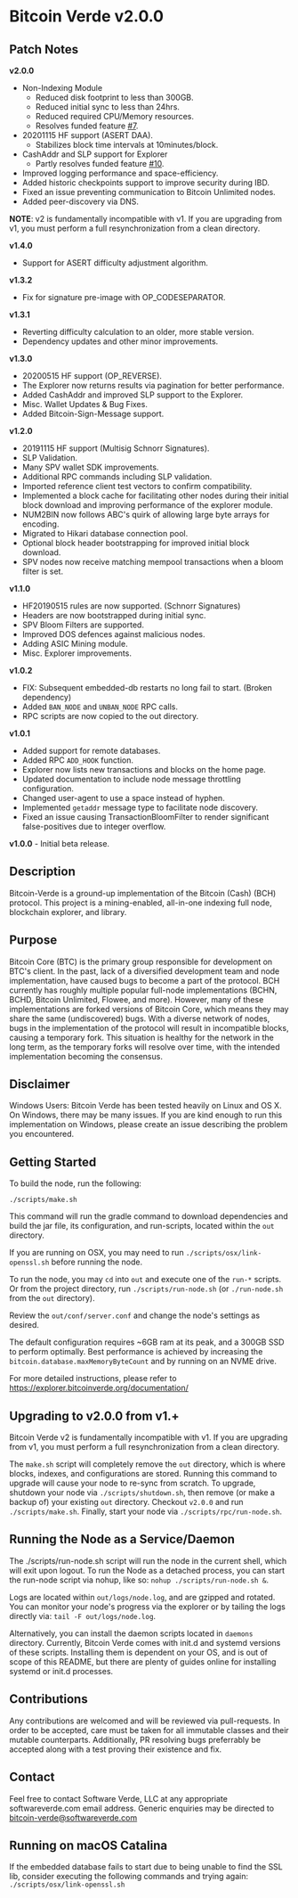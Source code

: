 # Bitcoin Verde v2.0.0

## Patch Notes

**v2.0.0**
- Non-Indexing Module
    - Reduced disk footprint to less than 300GB.
    - Reduced initial sync to less than 24hrs.
    - Reduced required CPU/Memory resources.
    - Resolves funded feature [#7][i7].
- 20201115 HF support (ASERT DAA).
    - Stabilizes block time intervals at 10minutes/block.
- CashAddr and SLP support for Explorer
    - Partly resolves funded feature [#10][i10].
- Improved logging performance and space-efficiency.
- Added historic checkpoints support to improve security during IBD.
- Fixed an issue preventing communication to Bitcoin Unlimited nodes.
- Added peer-discovery via DNS.

**NOTE**: v2 is fundamentally incompatible with v1.
If you are upgrading from v1, you must perform a full resynchronization from a clean directory.

[i7]: https://github.com/softwareverde/bitcoin-verde/issues/7
[i10]: https://github.com/softwareverde/bitcoin-verde/issues/10

**v1.4.0**
- Support for ASERT difficulty adjustment algorithm.

**v1.3.2**
- Fix for signature pre-image with OP_CODESEPARATOR.

**v1.3.1**
- Reverting difficulty calculation to an older, more stable version.
- Dependency updates and other minor improvements.

**v1.3.0**
- 20200515 HF support (OP_REVERSE).
- The Explorer now returns results via pagination for better performance.
- Added CashAddr and improved SLP support to the Explorer.
- Misc. Wallet Updates & Bug Fixes.
- Added Bitcoin-Sign-Message support.


**v1.2.0**
- 20191115 HF support (Multisig Schnorr Signatures).
- SLP Validation.
- Many SPV wallet SDK improvements.
- Additional RPC commands including SLP validation.
- Imported reference client test vectors to confirm compatibility.
- Implemented a block cache for facilitating other nodes during their initial block download and improving performance
of the explorer module.
- NUM2BIN now follows ABC's quirk of allowing large byte arrays for encoding.
- Migrated to Hikari database connection pool.
- Optional block header bootstrapping for improved initial block download.
- SPV nodes now receive matching mempool transactions when a bloom filter is set.

**v1.1.0**

- HF20190515 rules are now supported. (Schnorr Signatures)
- Headers are now bootstrapped during initial sync.
- SPV Bloom Filters are supported.
- Improved DOS defences against malicious nodes.
- Adding ASIC Mining module.
- Misc. Explorer improvements.


**v1.0.2**

- FIX: Subsequent embedded-db restarts no long fail to start. (Broken dependency)
- Added `BAN_NODE` and `UNBAN_NODE` RPC calls.
- RPC scripts are now copied to the out directory.

**v1.0.1**

- Added support for remote databases.
- Added RPC `ADD_HOOK` function.
- Explorer now lists new transactions and blocks on the home page.
- Updated documentation to include node message throttling configuration.
- Changed user-agent to use a space instead of hyphen.
- Implemented `getaddr` message type to facilitate node discovery.
- Fixed an issue causing TransactionBloomFilter to render significant false-positives due to integer overflow.

**v1.0.0** - Initial beta release.


## Description


Bitcoin-Verde is a ground-up implementation of the Bitcoin (Cash) (BCH) protocol.  This project is a
mining-enabled, all-in-one indexing full node, blockchain explorer, and library.


## Purpose


Bitcoin Core (BTC) is the primary group responsible for development on BTC's client.  In the past, lack of
a diversified development team and node implementation, have caused bugs to become a part of the protocol.
BCH currently has roughly multiple popular full-node implementations (BCHN, BCHD, Bitcoin Unlimited, Flowee,
and more).  However, many of these implementations are forked versions of Bitcoin Core, which means they
may share the same (undiscovered) bugs.  With a diverse network of nodes, bugs in the implementation of the
protocol will result in incompatible blocks, causing a temporary fork.  This situation is healthy for the
network in the long term, as the temporary forks will resolve over time, with the intended implementation
becoming the consensus.


## Disclaimer

Windows Users: Bitcoin Verde has been tested heavily on Linux and OS X.  On Windows, there may be many
issues.  If you are kind enough to run this implementation on Windows, please create an issue describing
the problem you encountered.

## Getting Started


To build the node, run the following:

```
./scripts/make.sh
```

This command will run the gradle command to download dependencies and build the jar file, its
configuration, and run-scripts, located within the `out` directory.

If you are running on OSX, you may need to run `./scripts/osx/link-openssl.sh` before running the node.

To run the node, you may `cd` into `out` and execute one of the `run-*` scripts. Or from the project
directory, run `./scripts/run-node.sh` (or `./run-node.sh` from the `out` directory).

Review the `out/conf/server.conf` and change the node's settings as desired.

The default configuration requires ~6GB ram at its peak, and a 300GB SSD to perform optimally.  Best performance is
achieved by increasing the `bitcoin.database.maxMemoryByteCount` and by running on an NVME drive.

For more detailed instructions, please refer to https://explorer.bitcoinverde.org/documentation/


## Upgrading to v2.0.0 from v1.+

Bitcoin Verde v2 is fundamentally incompatible with v1.
If you are upgrading from v1, you must perform a full resynchronization from a clean directory.

The `make.sh` script will completely remove the `out` directory, which is where blocks, indexes, and
configurations are stored.  Running this command to upgrade will cause your node to re-sync from scratch.
To upgrade, shutdown your node via `./scripts/shutdown.sh`, then remove (or make a backup of) your existing `out`
directory.  Checkout `v2.0.0` and run `./scripts/make.sh`.  Finally, start your node via `./scripts/rpc/run-node.sh`.


## Running the Node as a Service/Daemon


The ./scripts/run-node.sh script will run the node in the current shell, which will exit upon logout.
To run the Node as a detached process, you can start the run-node script via nohup, like so:
`nohup ./scripts/run-node.sh &`.

Logs are located within `out/logs/node.log`, and are gzipped and rotated.  You can monitor your node's progress via
the explorer or by tailing the logs directly via: `tail -F out/logs/node.log`.

Alternatively, you can install the daemon scripts located in `daemons` directory.  Currently,
Bitcoin Verde comes with init.d and systemd versions of these scripts.  Installing them is
dependent on your OS, and is out of scope of this README, but there are plenty of guides online
for installing systemd or init.d processes.


## Contributions


Any contributions are welcomed and will be reviewed via pull-requests.  In order to be accepted,
care must be taken for all immutable classes and their mutable counterparts.  Additionally, PR
resolving bugs preferrably be accepted along with a test proving their existence and fix.


## Contact


Feel free to contact Software Verde, LLC at any appropriate softwareverde.com email address.
Generic enquiries may be directed to bitcoin-verde@softwareverde.com


## Running on macOS Catalina

If the embedded database fails to start due to being unable to find the SSL lib, consider
executing the following commands and trying again: `./scripts/osx/link-openssl.sh`

